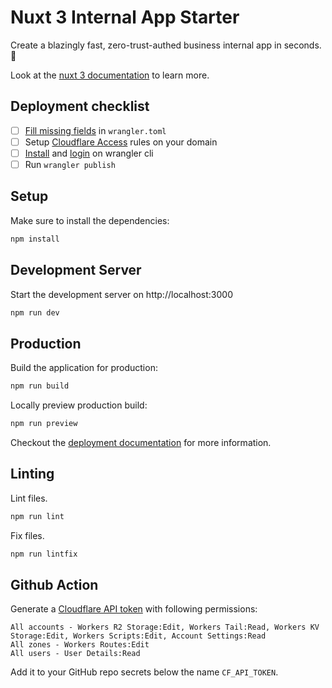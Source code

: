 # Nuxt 3 Internal App Starter

Create a blazingly fast, zero-trust-authed business internal app in seconds. 🚀

Look at the [nuxt 3 documentation](https://v3.nuxtjs.org) to learn more.

## Deployment checklist

- [ ] [Fill missing fields](https://nitro.unjs.io/deploy/providers/cloudflare.html) in `wrangler.toml`
- [ ] Setup [Cloudflare Access](https://dash.teams.cloudflare.com//access/apps/add) rules on your domain
- [ ] [Install](https://developers.cloudflare.com/workers/cli-wrangler/install-update/#install) and [login](https://developers.cloudflare.com/workers/cli-wrangler/authentication/#using-commands) on wrangler cli
- [ ] Run `wrangler publish`

## Setup

Make sure to install the dependencies:

```bash
npm install
```

## Development Server

Start the development server on http://localhost:3000

```bash
npm run dev
```

## Production

Build the application for production:

```bash
npm run build
```

Locally preview production build:

```bash
npm run preview
```

Checkout the [deployment documentation](https://v3.nuxtjs.org/docs/deployment) for more information.

## Linting

Lint files.
```bash
npm run lint
```

Fix files.
```bash
npm run lintfix
```

## Github Action

Generate a [Cloudflare API token](https://dash.cloudflare.com/profile/api-tokens) with following permissions:
```
All accounts - Workers R2 Storage:Edit, Workers Tail:Read, Workers KV Storage:Edit, Workers Scripts:Edit, Account Settings:Read
All zones - Workers Routes:Edit
All users - User Details:Read
```
Add it to your GitHub repo secrets below the name `CF_API_TOKEN`.
